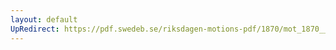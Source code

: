 ```yaml
---
layout: default
UpRedirect: https://pdf.swedeb.se/riksdagen-motions-pdf/1870/mot_1870__ak__00256.pdf
---
```

